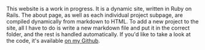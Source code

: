 This website is a work in progress.
It is a dynamic site, written in Ruby on Rails.
The about page, as well as each individual project subpage, are compiled dynamically from markdown to HTML.
To add a new project to the site, all I have to do is write a new markdown file and put it in the correct folder, and the rest is handled automatically.
If you'd like to take a look at the code, it's available [on my Github](https://github.com/olincb/website).
